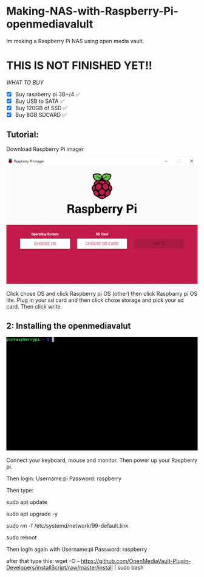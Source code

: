 # Making-NAS-with-Raspberry-Pi-openmediavalult
Im making a Raspberry Pi NAS using open media vault.

# THIS IS NOT FINISHED YET!!

*WHAT TO BUY*
- [x] Buy raspberry pi 3B+/4 ✅
- [x] Buy USB to SATA ✅
- [x] Buy 120GB of SSD ✅
- [x] Buy 8GB SDCARD ✅ 

## Tutorial:
Download Raspberry Pi imager 

![Tutorial](https://raw.githubusercontent.com/rafisyraf/Making-NAS-with-Raspberry-Pi-openmediavalult/main/RPI_intro-e1583228263677.png)

Click chose OS and click Raspberry pi OS (other) then click Raspbarry pi OS lite.
Plug in your sd card and then click chose storage and pick your sd card.
Then click write.

## 2: Installing the openmediavalut

![Tutorial](https://raw.githubusercontent.com/rafisyraf/Making-NAS-with-Raspberry-Pi-openmediavalult/main/pi-command-prompt.png)

Connect your keyboard, mouse and monitor.
Then power up your Raspberry pi.

Then login:
Username:pi
Password: raspberry

Then type:

sudo apt update

sudo apt upgrade -y

sudo rm -f /etc/systemd/network/99-default.link

sudo reboot

Then login again with Username:pi Password: raspberry

after that type this:
wget -O - https://github.com/OpenMediaVault-Plugin-Developers/installScript/raw/master/install | sudo bash

